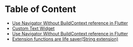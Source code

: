 # Table of Content


* [Use Navigator Without BuildContext reference in Flutter](./content/navigator_without_context.md)
* [Custom Text Widget](./content/custom_text_widget.md)
* [Use Navigator Without BuildContext reference in Flutter](./content/navigator_without_context.md)
* [Extension functions are life saver(String extension)](./content/string_extension.md)

